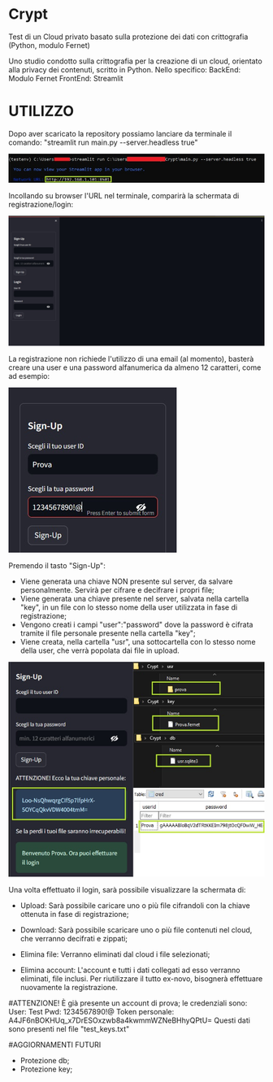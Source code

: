 # Crypt
Test di un Cloud privato basato sulla protezione dei dati con crittografia (Python, modulo Fernet)


Uno studio condotto sulla crittografia per la creazione di un cloud, orientato alla privacy dei contenuti, scritto in Python. Nello specifico:
BackEnd: Modulo Fernet
FrontEnd: Streamlit


# UTILIZZO
Dopo aver scaricato la repository possiamo lanciare da terminale il comando: "streamlit run main.py --server.headless true"

![Alt text](https://github.com/Algorytmo/Crypt/blob/90168af6db5b96927c4cf0b9568c49b4a288bd5b/sceenshot/cmd.jpg?raw=true "cmd")

Incollando su browser l'URL nel terminale, comparirà la schermata di registrazione/login:

![Alt text](https://github.com/Algorytmo/Crypt/blob/90168af6db5b96927c4cf0b9568c49b4a288bd5b/sceenshot/homepage.jpg?raw=true "homepage")

La registrazione non richiede l'utilizzo di una email (al momento), basterà creare una user e una password alfanumerica da almeno 12 caratteri, come ad esempio:

![Alt text](https://github.com/Algorytmo/Crypt/blob/90168af6db5b96927c4cf0b9568c49b4a288bd5b/sceenshot/signup.jpg?raw=true "signup")

Premendo il tasto "Sign-Up":
- Viene generata una chiave NON presente sul server, da salvare personalmente. Servirà per cifrare e decifrare i propri file;
- Viene generata una chiave presente nel server, salvata nella cartella "key", in un file con lo stesso nome della user utilizzata in fase di registrazione;
- Vengono creati i campi "user":"password" dove la password è cifrata tramite il file personale presente nella cartella "key";
- Viene creata, nella cartella "usr", una sottocartella con lo stesso nome della user, che verrà popolata dai file in upload.

![Alt text](https://github.com/Algorytmo/Crypt/blob/90168af6db5b96927c4cf0b9568c49b4a288bd5b/sceenshot/signup-after.jpg?raw=true "signup-after")

Una volta effettuato il login, sarà possibile visualizzare la schermata di:
- Upload:
Sarà possibile caricare uno o più file cifrandoli con la chiave ottenuta in fase di registrazione;

- Download:
Sarà possibile scaricare uno o più file contenuti nel cloud, che verranno decifrati e zippati;

- Elimina file:
Verranno eliminati dal cloud i file selezionati;

- Elimina account:
L'account e tutti i dati collegati ad esso verranno eliminati, file inclusi.
Per riutilizzare il tutto ex-novo, bisognerà effettuare nuovamente la registrazione. 


#ATTENZIONE!
È già presente un account di prova; le credenziali sono:
User: Test
Pwd: 1234567890!@
Token personale: A4JF6nBOKHUq_x7DrESOxzwb8a4kwmmWZNeBHhyQPtU=
Questi dati sono presenti nel file "test_keys.txt"



#AGGIORNAMENTI FUTURI
- Protezione db;
- Protezione key;
